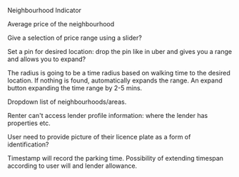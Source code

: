 Neighbourhood Indicator

Average price of the neighbourhood

Give a selection of price range using a slider?

Set a pin for desired location: drop the pin like in uber and gives you a range and allows you to expand?

The radius is going to be a time radius based on walking time to the desired location.
If nothing is found, automatically expands the range.
An expand button expanding the time range by 2-5 mins.

Dropdown list of neighbourhoods/areas.

Renter can't access lender profile information: where the lender has properties etc.

User need to provide picture of their licence plate as a form of identification?

Timestamp will record the parking time.
Possibility of extending timespan according to user will and lender allowance.
